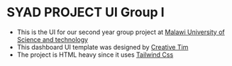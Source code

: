 # SYAD PROJECT UI Group I
- This is the UI for our second year group project at [Malawi University of Science and technology](https://www.must.ac.mw)
- This dashboard UI template was designed by [Creative Tim](https://www.creative-tim.com)
- The project is HTML heavy since it uses [Tailwind Css](https://tailwindcss.com)
